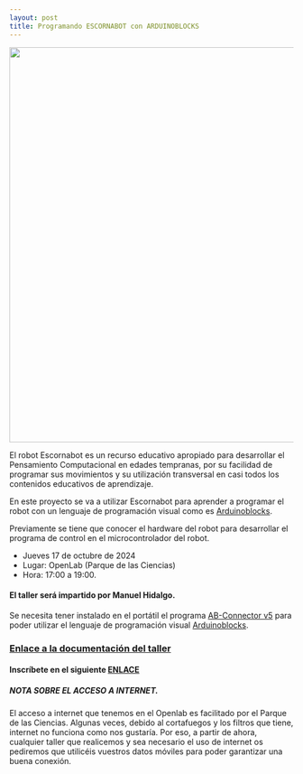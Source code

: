 ```yaml
---
layout: post
title: Programando ESCORNABOT con ARDUINOBLOCKS
---
```




<img src="http://clubroboticagranada.github.io/images/escor1.jpg" width="700" />

El robot Escornabot es un recurso educativo apropiado para desarrollar el Pensamiento Computacional en edades tempranas, por su facilidad de programar sus movimientos y su utilización transversal en casi todos los contenidos educativos de aprendizaje.



En este proyecto se va a utilizar Escornabot para aprender a programar el robot con un lenguaje de programación visual como es [Arduinoblocks](http://www.arduinoblocks.com/).



Previamente se tiene que conocer el hardware del robot para desarrollar el programa de control en el microcontrolador del robot.



* Jueves 17 de octubre de 2024
* Lugar: OpenLab (Parque de las Ciencias)
* Hora: 17:00 a 19:00.

#### El taller será impartido por Manuel Hidalgo.

Se necesita tener instalado en el portátil el programa [AB-Connector v5](http://www.arduinoblocks.com/web/site/abconnector5) para poder utilizar el lenguaje de programación visual [Arduinoblocks](http://www.arduinoblocks.com).




### [Enlace a la documentación del taller](https://leobotmanuel.github.io/Programando-Escornabot/)





#### Inscríbete en el siguiente [**ENLACE**](https://forms.gle/3rRG8jhuYzDsGkrp9)

##### NOTA SOBRE EL ACCESO A INTERNET.
El acceso a internet que tenemos en el Openlab es facilitado por el Parque de las Ciencias. Algunas veces, debido al cortafuegos y los filtros que tiene, internet no funciona como nos gustaría. Por eso, a partir de ahora, cualquier taller que realicemos y sea necesario el uso de internet os pediremos que utilicéis vuestros datos móviles para poder garantizar una buena conexión.
